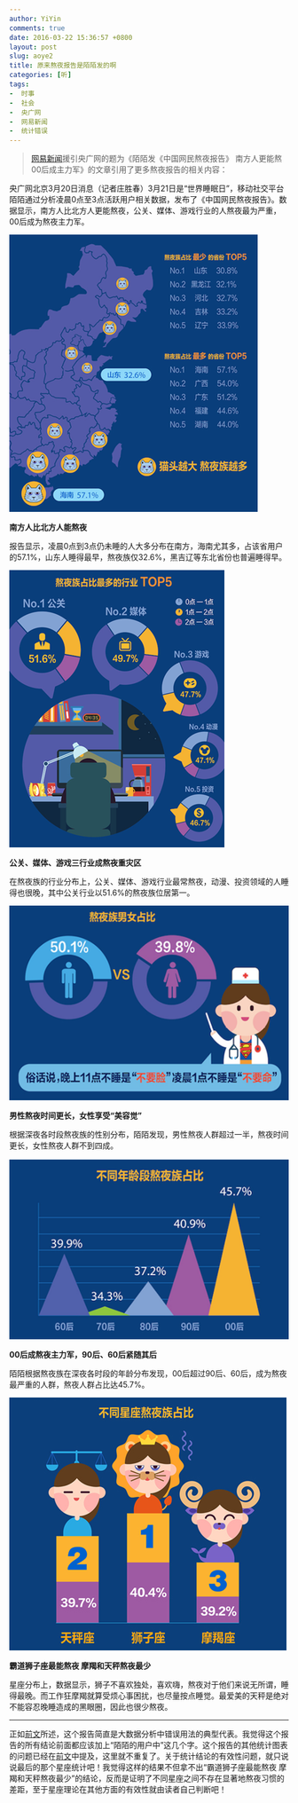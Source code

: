 ```yaml
---
author: YiYin
comments: true
date: 2016-03-22 15:36:57 +0800
layout: post
slug: aoye2
title: 原来熬夜报告是陌陌发的啊
categories: [听]
tags:
-  时事
-  社会
-  央广网
-  网易新闻
-  统计错误
---
```

<div class="quote"> <blockquote>
    	<a href="http://news.163.com/16/0320/11/BIJLJQ6000014JB5.html">网易新闻</a>援引央广网的题为《陌陌发《中国网民熬夜报告》 南方人更能熬00后成主力军》的文章引用了更多熬夜报告的相关内容：
    </blockquote>
</div>

<p>
    央广网北京3月20日消息（记者庄胜春）3月21日是“世界睡眠日”，移动社交平台陌陌通过分析凌晨0点至3点活跃用户相关数据，发布了《中国网民熬夜报告》。数据显示，南方人比北方人更能熬夜，公关、媒体、游戏行业的人熬夜最为严重，00后成为熬夜主力军。</p>

![](/public/images/aoye/1.png)

<p><strong>南方人比北方人能熬夜</strong></p>
<p>报告显示，凌晨0点到3点仍未睡的人大多分布在南方，海南尤其多，占该省用户的57.1%，山东人睡得最早，熬夜族仅32.6%，黑吉辽等东北省份也普遍睡得早。</p>

![](/public/images/aoye/2.png)

<p><strong>公关、媒体、游戏三行业成熬夜重灾区</strong></p>
<p>在熬夜族的行业分布上，公关、媒体、游戏行业最常熬夜，动漫、投资领域的人睡得也很晚，其中公关行业以51.6%的熬夜族位居第一。</p>

![](/public/images/aoye/3.png)

<p><strong>男性熬夜时间更长，女性享受“美容觉”</strong></p>
<p>根据深夜各时段熬夜族的性别分布，陌陌发现，男性熬夜人群超过一半，熬夜时间更长，女性熬夜人群不到四成。</p>

![](/public/images/aoye/4.png)

<p><strong>00后成熬夜主力军，90后、60后紧随其后</strong></p>
<p>陌陌根据熬夜族在深夜各时段的年龄分布发现，00后超过90后、60后，成为熬夜最严重的人群，熬夜人群占比达45.7%。</p>

![](/public/images/aoye/5.png)

<p><strong>霸道狮子座最能熬夜 摩羯和天秤熬夜最少</strong></p>
<p>星座分布上，数据显示，狮子不喜欢独处，喜欢嗨，熬夜对于他们来说无所谓，睡得最晚。而工作狂摩羯就算受烦心事困扰，也尽量按点睡觉。最爱美的天秤是绝对不能容忍晚睡造成的黑眼圈，因此也很少熬夜。</p>

<hr/>
<div class="commentsonquote">
<div class="yizi">正如<a href="{% post_url  2016-03-22-aoye %}">前文</a>所述，这个报告简直是大数据分析中错误用法的典型代表。我觉得这个报告的所有结论前面都应该加上“陌陌的用户中”这几个字。这个报告的其他统计图表的问题已经在<a href="{% post_url  2016-03-22-aoye %}">前文</a>中提及，这里就不重复了。关于统计结论的有效性问题，就只说说最后的那个星座统计吧！我觉得这样的结果不但拿不出“霸道狮子座最能熬夜 摩羯和天秤熬夜最少”的结论，反而是证明了不同星座之间不存在显著地熬夜习惯的差距，至于星座理论在其他方面的有效性就由读者自己判断吧！</div>
</div>
<br/>
